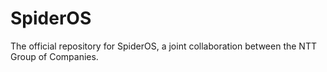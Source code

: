# SpiderOS
The official repository for SpiderOS, a joint collaboration between the NTT Group of Companies.
